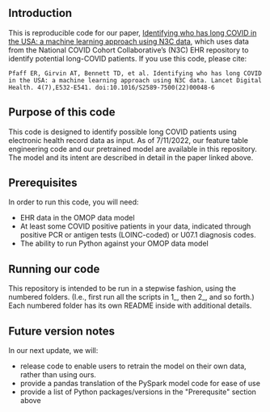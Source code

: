 ## Introduction

This is reproducible code for our paper, [Identifying who has long COVID in the USA: a machine learning approach using N3C data](https://www.thelancet.com/journals/landig/article/PIIS2589-7500(22)00048-6/fulltext), which uses data from the National COVID Cohort Collaborative’s (N3C) EHR repository to identify potential long-COVID patients. If you use this code, please cite:

    Pfaff ER, Girvin AT, Bennett TD, et al. Identifying who has long COVID in the USA: a machine learning approach using N3C data. Lancet Digital Health. 4(7),E532-E541. doi:10.1016/S2589-7500(22)00048-6

## Purpose of this code
This code is designed to identify possible long COVID patients using electronic health record data as input. As of 7/11/2022, our feature table engineering code and our pretrained model are available in this repository. The model and its intent are described in detail in the paper linked above.

## Prerequisites
In order to run this code, you will need:
* EHR data in the OMOP data model
* At least some COVID positive patients in your data, indicated through positive PCR or antigen tests (LOINC-coded) or U07.1 diagnosis codes.
* The ability to run Python against your OMOP data model

## Running our code
This repository is intended to be run in a stepwise fashion, using the numbered folders. (I.e., first run all the scripts in 1_, then 2_, and so forth.) Each numbered folder has its own README inside with additional details.

## Future version notes
In our next update, we will: 
* release code to enable users to retrain the model on their own data, rather than using ours.
* provide a pandas translation of the PySpark model code for ease of use
* provide a list of Python packages/versions in the "Prerequsite" section above


